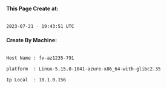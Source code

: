 
   
#### This Page Create at:

```bash

2023-07-21 - 19:43:51 UTC

```

#### Create By Machine:

```bash

Host Name : fv-az1235-791

platform  : Linux-5.15.0-1041-azure-x86_64-with-glibc2.35

Ip Local  : 10.1.0.156

```

